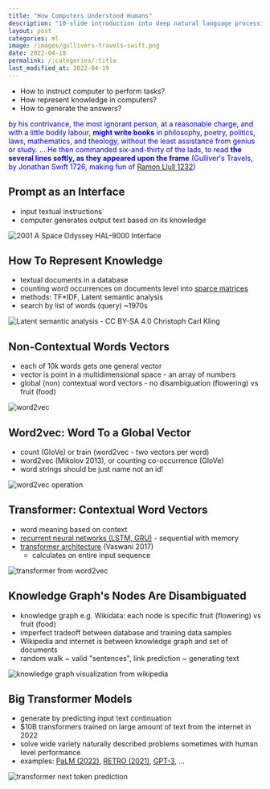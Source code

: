 ```yaml
---
title: "How Computers Understood Humans"
description: "10-slide introduction into deep natural language processing of 2022."
layout: post
categories: ml
image: /images/gullivers-travels-swift.png
date: 2022-04-18
permalink: /:categories/:title
last_modified_at: 2022-04-19
---
```

- How to instruct computer to perform tasks?
- How represent knowledge in computers?
- How to generate the answers?

<p style="color: blue">
by his contrivance, the most ignorant person, at a reasonable charge, and with a little bodily labour, <b>might write books</b> in philosophy, poetry, politics, laws, mathematics, and theology, without the least assistance from genius or study.
... He then commanded six-and-thirty of the lads, to read <b>the several lines softly, as they appeared upon the frame</b>
(Gulliver's Travels, by Jonathan Swift 1726, making fun of <a href="https://www.researchgate.net/publication/221502602_Llull_as_Computer_Scientist_or_Why_Llull_Was_One_of_Us">Ramon Llull 1232</a>)
</p>


## Prompt as an Interface
- input textual instructions
- computer generates output text based on its knowledge

![2001 A Space Odyssey HAL-9000 Interface](/images/2001-A-Space-Odyssey-HAL-9000-Interface-3.png)


## How To Represent Knowledge
- textual documents in a database
- counting word occurrences on documents level into [sparce matrices](/ml/sparse-matrix-why-and-when)
- methods: TF*IDF, Latent semantic analysis
- search by list of words (query) ~1970s

![Latent semantic analysis - CC BY-SA 4.0 Christoph Carl Kling](/images/latent-semantic-analysis-wiki.png)


## Non-Contextual Words Vectors
- each of 10k words gets one general vector
- vector is point in a multidimensional space - an array of numbers
- global (non) contextual word vectors - no disambiguation (flowering) vs fruit (food)

![word2vec](/images/word2vec-10k-tensorflow-projector.png)


## Word2vec: Word To a Global Vector
- count (GloVe) or train (word2vec - two vectors per word)
- word2vec (Mikolov 2013), or counting co-occurrence (GloVe)
- word strings should be just name not an id!

![word2vec operation](/images/word2vec.jpg)


## Transformer: Contextual Word Vectors
- word meaning based on context
- [recurrent neural networks (LSTM, GRU)](/ml/SRU++-Speeds-Up-Transformer-with-Simple-Recurrent-Unit-RNN) - sequential with memory
- [transformer architecture](/ml/transformers-self-attention-mechanism-simplified) (Vaswani 2017)
  - calculates on entire input sequence

![transformer from word2vec](/images/transformer-from-word2vec.jpg)


## Knowledge Graph's Nodes Are Disambiguated
- knowledge graph e.g. Wikidata: each node is specific fruit (flowering) vs fruit (food)
- imperfect tradeoff between database and training data samples
- Wikipedia and internet is between knowledge graph and set of documents
- random walk ~ valid "sentences", link prediction ~ generating text

![knowledge graph visualization from wikipedia](/images/knowledge-graph.jpg)


## Big Transformer Models
- generate by predicting input text continuation
- $10B transformers trained on large amount of text from the internet in 2022
- solve wide variety naturally described problems sometimes with human level performance
- examples: [PaLM (2022)](/ml/googles-pathways-language-model-and-chain-of-thought), [RETRO (2021)](/ml/DeepMinds-RETRO-Transformer-Model), [GPT-3](https://arxiv.org/pdf/2005.14165.pdf), ...

![transformer next token prediction](/images/transformer-from-word2vec-next-token.jpg)
